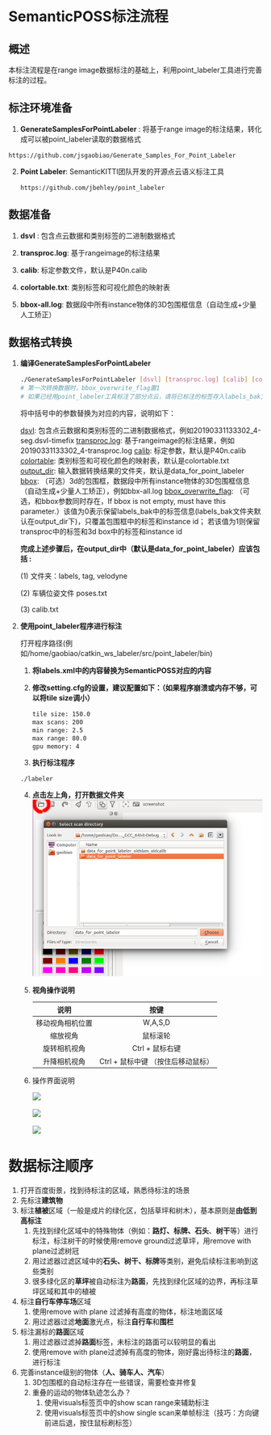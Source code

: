 # SemanticPOSS标注流程

## 概述

本标注流程是在range image数据标注的基础上，利用point_labeler工具进行完善标注的过程。



## 标注环境准备 ##

1.  **GenerateSamplesForPointLabeler** : 将基于range image的标注结果，转化成可以被point_labeler读取的数据格式

   ```
   https://github.com/jsgaobiao/Generate_Samples_For_Point_Labeler
   ```

2. **Point Labeler**: SemanticKITTI团队开发的开源点云语义标注工具

   ```
   https://github.com/jbehley/point_labeler
   ```



## 数据准备

1. **dsvl** : 包含点云数据和类别标签的二进制数据格式

2. **transproc.log**: 基于rangeimage的标注结果

3. **calib**: 标定参数文件，默认是P40n.calib

4. **colortable.txt**: 类别标签和可视化颜色的映射表

5. **bbox-all.log**: 数据段中所有instance物体的3D包围框信息（自动生成+少量人工矫正）



## 数据格式转换 ##

1. **编译GenerateSamplesForPointLabeler**

   ```bash
   ./GenerateSamplesForPointLabeler [dsvl] [transproc.log] [calib] [colortable] [output_dir] [bbox] [bbox_overwrite_flag]
   # 第一次转换数据时，bbox_overwrite_flag置1
   # 如果已经用point_labeler工具标注了部分点云，请将已标注的标签存入labels_bak文件夹中，并将bbox_overwrite_flag置0
   ```

   将中括号中的参数替换为对应的内容，说明如下：

   [dsvl](required): 包含点云数据和类别标签的二进制数据格式，例如20190331133302_4-seg.dsvl-timefix
   [transproc.log](required): 基于rangeimage的标注结果，例如20190331133302_4-transproc.log
   [calib](default): 标定参数，默认是P40n.calib
   [colortable](default): 类别标签和可视化颜色的映射表，默认是colortable.txt
   [output_dir](default): 输入数据转换结果的文件夹，默认是data_for_point_labeler
   [bbox](optional): （可选）3d的包围框，数据段中所有instance物体的3D包围框信息（自动生成+少量人工矫正），例如bbx-all.log
   [bbox_overwrite_flag](optional): （可选，和bbox参数同时存在，If bbox is not empty, must have this parameter.）该值为0表示保留labels_bak中的标签信息(labels_bak文件夹默认在output_dir下)，只覆盖包围框中的标签和instance id； 若该值为1则保留transproc中的标签和3d box中的标签和instance id



   **完成上述步骤后，在output_dir中（默认是data_for_point_labeler）应该包括 :**

   (1) 文件夹：labels, tag, velodyne

   (2) 车辆位姿文件 poses.txt

   (3) calib.txt

2. **使用point_labeler程序进行标注**

   打开程序路径(例如/home/gaobiao/catkin_ws_labeler/src/point_labeler/bin) 

   1. **将labels.xml中的内容替换为SemanticPOSS对应的内容**

   2. **修改setting.cfg的设置，建议配置如下：（如果程序崩溃或内存不够，可以将tile size调小）**

      ```
      tile size: 150.0
      max scans: 200
      min range: 2.5
      max range: 80.0
      gpu memory: 4
      ```

   3. **执行标注程序**

   ```
   ./labeler
   ```

   4. **点击左上角，打开数据文件夹**![](README_assets/open.png)

   5. **视角操作说明**

      |       说明       |                按键                |
      | :--------------: | :--------------------------------: |
      | 移动视角相机位置 |              W,A,S,D               |
      |     缩放视角     |              鼠标滚轮              |
      |   旋转相机视角   |          Ctrl + 鼠标右键           |
      |   升降相机视角   | Ctrl + 鼠标中键 （按住后移动鼠标） |

   6. 操作界面说明

      ![](/home/gaobiao/Documents/GenerateSamplesForPointLabeler/README_assets/ui.png)

      ![](/home/gaobiao/Documents/GenerateSamplesForPointLabeler/README_assets/labels.png)

      ![](/home/gaobiao/Documents/GenerateSamplesForPointLabeler/README_assets/visuals.png)







# 数据标注顺序

1. 打开百度街景，找到待标注的区域，熟悉待标注的场景
2. 先标注**建筑物**
3. 标注**植被**区域（一般是成片的绿化区，包括草坪和树木），基本原则是**由低到高标注**
   1. 先找到绿化区域中的特殊物体（例如：**路灯、标牌、石头**、**树干**等）进行标注，标注树干的时候使用remove ground过滤草坪，用remove with plane过滤树冠
   2. 用过滤器过滤区域中的**石头、树干、标牌**等类别，避免后续标注影响到这些类别
   3. 很多绿化区的**草坪**被自动标注为**路面**，先找到绿化区域的边界，再标注草坪区域和其中的植被
4. 标注**自行车停车场**区域
   1. 使用remove with plane 过滤掉有高度的物体，标注地面区域
   2. 用过滤器过滤**地面**激光点，标注**自行车**和**围栏**
5. 标注漏标的**路面**区域
   1. 用过滤器过滤掉**路面**标签，未标注的路面可以较明显的看出
   2. 使用remove with plane过滤掉有高度的物体，刚好露出待标注的**路面**，进行标注
6. 完善instance级别的物体（**人、骑车人、汽车**）
   1. 3D包围框的自动标注存在一些错误，需要检查并修复
   2. 重叠的运动的物体轨迹怎么办？
      1. 使用visuals标签页中的show scan range来辅助标注
      2. 使用visuals标签页中的show single scan来单帧标注（技巧：方向键前进后退，按住鼠标刷标签）